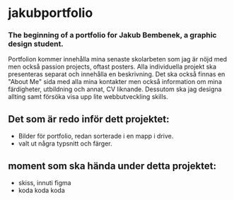 # jakubportfolio
### The beginning of a portfolio for Jakub Bembenek, a graphic design student.

Portfolion kommer innehålla mina senaste skolarbeten som jag är nöjd med men också passion projects, oftast posters. Alla individuella projekt ska presenteras separat och innehålla en beskrivning. Det ska också finnas en "About Me" sida med alla mina kontakter men också information om mina färdigheter, utbildning och annat, CV liknande. Dessutom ska jag designa allting samt försöka visa upp lite webbutveckling skills.

## Det som är redo inför dett projektet:

- Bilder för portfolio, redan sorterade i en mapp i drive.
- valt ut några typsnitt och färger.

## moment som ska hända under detta projektet:
- skiss, innuti figma
- koda koda koda